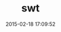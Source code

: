 ---
layout: post
title:  "swt"
repo:   "danlucraft/swt"
date:   2015-02-18 17:09:52
gemurl: http://github.com/danlucraft/swt
---